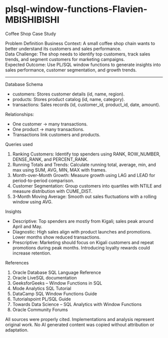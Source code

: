 # plsql-window-functions-Flavien-MBISHIBISHI
Coffee Shop Case Study

 Problem Definition
Business Context: A small coffee shop chain wants to better understand its customers and sales performance.  
Data Challenge: The shop needs to identify top customers, track sales trends, and segment customers for marketing campaigns.  
Expected Outcome: Use PL/SQL window functions to generate insights into sales performance, customer segmentation, and growth trends.

---

 Database Schema
- customers: Stores customer details (id, name, region).  
- products: Stores product catalog (id, name, category).  
- transactions: Sales records (id, customer_id, product_id, date, amount).  

 Relationships:
- One customer → many transactions.  
- One product → many transactions.  
- Transactions link customers and products.  


 Queries used
1. Ranking Customers: Identify top spenders using RANK, ROW_NUMBER, DENSE_RANK, and PERCENT_RANK.  
2. Running Totals and Trends: Calculate running total, average, min, and max using SUM, AVG, MIN, MAX with frames.  
3. Month-over-Month Growth: Measure growth using LAG and LEAD for period-to-period comparison.  
4. Customer Segmentation: Group customers into quartiles with NTILE and measure distribution with CUME_DIST.  
5. 3-Month Moving Average: Smooth out sales fluctuations with a rolling window using AVG.  


 Insights
- Descriptive: Top spenders are mostly from Kigali; sales peak around April and May.  
- Diagnostic: High sales align with product launches and promotions. Lower months show reduced transactions.  
- Prescriptive: Marketing should focus on Kigali customers and repeat promotions during peak months. Introducing loyalty rewards could increase retention.  


 References
1. Oracle Database SQL Language Reference  
2. Oracle LiveSQL documentation  
3. GeeksforGeeks – Window Functions in SQL  
4. Mode Analytics SQL Tutorial   
5. DataCamp SQL Window Functions Guide  
6. Tutorialspoint PL/SQL Guide  
7. Towards Data Science – SQL Analytics with Window Functions  
8. Oracle Community Forums  
     

All sources were properly cited. Implementations and analysis represent original work. No AI generated content was copied without attribution or adaptation.
